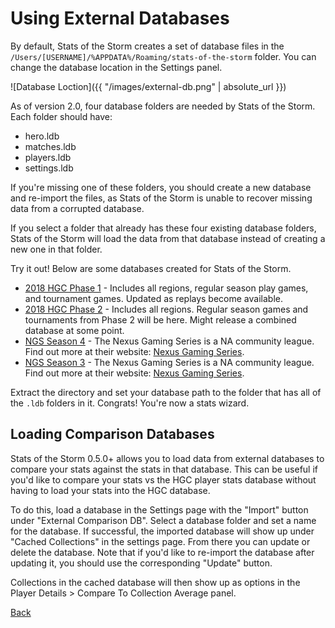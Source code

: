 # Using External Databases
By default, Stats of the Storm creates a set of database files in the `/Users/[USERNAME]/%APPDATA%/Roaming/stats-of-the-storm` folder.
You can change the database location in the Settings panel.

![Database Loction]({{ "/images/external-db.png" | absolute_url }})

As of version 2.0, four database folders are needed by Stats of the Storm. Each folder should have:
* hero.ldb
* matches.ldb
* players.ldb
* settings.ldb

If you're missing one of these folders, you should create a new database and re-import the files,
as Stats of the Storm is unable to recover missing data from a corrupted database.

If you select a folder that already has these four existing database folders, Stats of the Storm will load
the data from that database instead of creating a new one in that folder.

Try it out! Below are some databases created for Stats of the Storm.

* [2018 HGC Phase 1](https://www.dropbox.com/s/6oib7or3n6oknev/HGC_2018.zip?dl=0) - Includes all regions, regular season play games, and tournament games. Updated as replays become available.
* [2018 HGC Phase 2](https://www.dropbox.com/s/9taqybb7m22dylg/HGC_2018_Phase2.zip?dl=0) - Includes all regions. Regular season games and tournaments from Phase 2 will be here. Might release a combined database at some point.
* [NGS Season 4](https://www.dropbox.com/s/1gyhc89lafrfzbl/NGS_s4.zip?dl=0) - The Nexus Gaming Series is a NA community
league. Find out more at their website: [Nexus Gaming Series](https://nexusgamingseries.com).
* [NGS Season 3](https://www.dropbox.com/s/302ll6d7l4lqpti/NGS_Season3.zip?dl=0) - The Nexus Gaming Series is a NA community
league. Find out more at their website: [Nexus Gaming Series](https://nexusgamingseries.com).

Extract the directory and set your database path to the
folder that has all of the `.ldb` folders in it. Congrats! You're now a stats wizard.

## Loading Comparison Databases
Stats of the Storm 0.5.0+ allows you to load data from external databases to compare your stats against
the stats in that database. This can be useful if you'd like to compare your stats vs the HGC player
stats database without having to load your stats into the HGC database.

To do this, load a database in the Settings page with the "Import" button under "External Comparison DB".
Select a database folder and set a name for the database. If successful, the imported database will show up
under "Cached Collections" in the settings page. From there you can update or delete the database. Note that if you'd
like to re-import the database after updating it, you should use the corresponding "Update" button.

Collections in the cached database will then show up as options in the Player Details > Compare To Collection Average panel.

[Back](https://ebshimizu.github.io/stats-of-the-storm/)